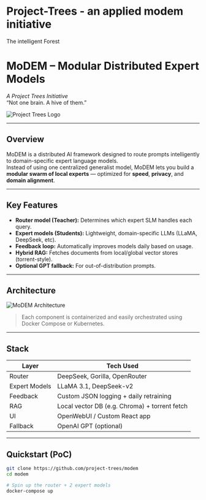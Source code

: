 # Project-Trees - an applied modem initiative 
The intelligent Forest

# MoDEM – Modular Distributed Expert Models  
*A Project Trees Initiative*  
“Not one brain. A hive of them.”

![Project Trees Logo](./assets/project-trees-logo.png)

---

## Overview

MoDEM is a distributed AI framework designed to route prompts intelligently to domain-specific expert language models.  
Instead of using one centralized generalist model, MoDEM lets you build a **modular swarm of local experts** — optimized for **speed**, **privacy**, and **domain alignment**.

---

## Key Features

- **Router model (Teacher):** Determines which expert SLM handles each query.
- **Expert models (Students):** Lightweight, domain-specific LLMs (LLaMA, DeepSeek, etc).
- **Feedback loop:** Automatically improves models daily based on usage.
- **Hybrid RAG:** Fetches documents from local/global vector stores (torrent-style).
- **Optional GPT fallback:** For out-of-distribution prompts.

---

## Architecture

![MoDEM Architecture](./assets/modem-architecture.png)

> Each component is containerized and easily orchestrated using Docker Compose or Kubernetes.

---

## Stack

| Layer         | Tech Used                      |
|---------------|--------------------------------|
| Router        | DeepSeek, Gorilla, OpenRouter  |
| Expert Models | LLaMA 3.1, DeepSeek-v2         |
| Feedback      | Custom JSON logging + daily retraining |
| RAG           | Local vector DB (e.g. Chroma) + torrent fetch |
| UI            | OpenWebUI / Custom React app   |
| Fallback      | OpenAI GPT (optional)          |

---

## Quickstart (PoC)

```bash
git clone https://github.com/project-trees/modem
cd modem

# Spin up the router + 2 expert models
docker-compose up
